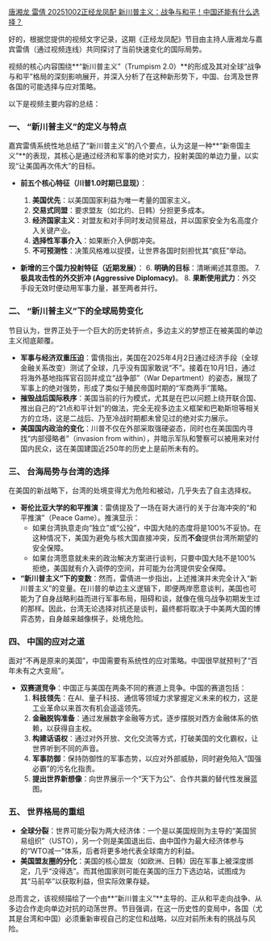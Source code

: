 [唐湘龙 雷倩 20251002正经龙凤配 新川普主义：战争与和平！中国还能有什么选择？](https://www.bilibili.com/video/BV1KFHbzaEHs/?share_source=copy_web&vd_source=9c1e19a73fa7bd23bb37aa8d7467d862)

好的，根据您提供的视频文字记录，这期《正经龙凤配》节目由主持人唐湘龙与嘉宾雷倩（通过视频连线）共同探讨了当前快速变化的国际局势。

视频的核心内容围绕**“新川普主义”（Trumpism 2.0）**的形成及其对全球“战争与和平”格局的深刻影响展开，并深入分析了在这种新形势下，中国、台湾及世界各国的可能选择与应对策略。

以下是视频主要内容的总结：

### 一、 “新川普主义”的定义与特点

嘉宾雷倩系统性地总结了“新川普主义”的八个要点，认为这是一种**“新帝国主义”**的表现，其核心是通过经济和军事的绝对实力，投射美国的单边力量，以实现“让美国再次伟大”的目标。

- **前五个核心特征（川普1.0时期已显现）**：
    
    1. **美国优先**：以美国国家利益为唯一考量的国家主义。
    2. **交易式同盟**：要求盟友（如北约、日韩）分担更多成本。
    3. **经济国家主义**：对盟友和对手同时发动贸易战，并以国家安全为名高度介入关键产业。
    4. **选择性军事介入**：如果断介入伊朗冲突。
    5. **不可预测性**：决策风格难以捉摸，让世界各国时刻担忧其“疯狂”举动。
- **新增的三个国力投射特征（近期发展）**： 6. **明确的目标**：清晰阐述其意图。 7. **极具攻击性的外交折冲 (Aggressive Diplomacy)**。 8. **果断使用武力**：外交手段无效时便动用军事力量，甚至两者并行。
    

### 二、 “新川普主义”下的全球局势变化

节目认为，世界正处于一个巨大的历史转折点，多边主义的梦想正在被美国的单边主义彻底颠覆。

- **军事与经济双重压迫**：雷倩指出，美国在2025年4月2日通过经济手段（全球金融关系改变）测试了全球，几乎没有国家敢说“不”。接着在10月1日，通过将海外基地指挥官召回并成立“战争部”（War Department）的姿态，展现了军事上的绝对强势，形成了类似于殖民帝国时期的“军商两手”策略。
- **摧毁战后国际秩序**：美国当前的行为模式，尤其是在巴以问题上绕开联合国、推出自己的“21点和平计划”的做法，完全无视多边主义框架和巴勒斯坦等相关方的立场，这是二战后、乃至冷战时期都未曾见过的绝对实力展示。
- **美国国内政治的变化**：川普不仅在外部采取强硬姿态，同时也在美国国内寻找“内部侵略者”（invasion from within），并暗示军队和警察可以被用来对付国内民众，这在美国建国近250年的历史上是前所未有的。

### 三、 台海局势与台湾的选择

在美国的新战略下，台湾的处境变得尤为危险和被动，几乎失去了自主选择权。

- **哥伦比亚大学的和平推演**：雷倩提及了一场在哥大进行的关于台海冲突的“和平推演”（Peace Game）。推演显示：
    - 如果台湾执意走向“独立”或“公投”，中国大陆的态度将是100%不妥协。在这种情况下，美国为避免与核大国直接冲突，反而**不会**提供台湾所期望的安全保障。
    - 如果台湾愿意就未来的政治解决方案进行谈判，只要中国大陆不是100%拒绝，美国就有介入调停的空间，并可能为台湾提供安全保障。
- **“新川普主义”下的变数**：然而，雷倩进一步指出，上述推演并未完全计入“新川普主义”的变量。在川普的单边主义逻辑下，即便两岸愿意谈判，美国也可能为了自身战略利益而进行军事布局，阻碍和谈，就像在俄乌战争初期发生过的那样。因此，台湾无论选择对抗还是谈判，最终都将取决于中美两大国的博弈态势，自身越来越像棋子，处境危险。

### 四、 中国的应对之道

面对“不再是原来的美国”，中国需要有系统性的应对策略。中国很早就预判了“百年未有之大变局”。

- **双赛道竞争**：中国正与美国在两条不同的赛道上竞争。中国的赛道包括：
    1. **科技领先**：在AI、量子科技、通信等领域力求掌握定义未来的权力，这是工业革命以来首次有机会遥遥领先。
    2. **金融脱钩准备**：通过发展数字金融等方式，逐步摆脱对西方金融体系的依赖，以获得自主权。
    3. **构建话语权**：通过对外开放、文化交流等方式，打破美国的文化霸权，让世界听到不同的声音。
    4. **军事防御**：保持防御性的军事态势，以应对外部威胁，同时避免陷入“国强必霸”的污名化指责。
    5. **提出世界新想像**：向世界展示一个“天下为公”、合作共赢的替代性发展蓝图。

### 五、 世界格局的重组

- **全球分裂**：世界可能分裂为两大经济体：一个是以美国规则为主导的“美国贸易组织”（USTO），另一个则是美国退出后、由中国作为最大经济体参与的“WTO减一”体系，后者将更多地代表全球南方的利益。
- **美国盟友圈的分化**：美国的核心盟友（如欧洲、日韩）因在军事上被深度绑定，几乎“没得选”。而其他国家则可能在美国的压力下选边站，试图成为其“马前卒”以获取利益，但实际效果存疑。

总而言之，该视频描绘了一个由**“新川普主义”**主导的、正从和平走向战争、从多边合作走向单边对抗的动荡世界。节目强调，在这一历史性的变局中，各国（尤其是台湾和中国）必须重新审视自己的定位和战略，以应对前所未有的挑战与风险。